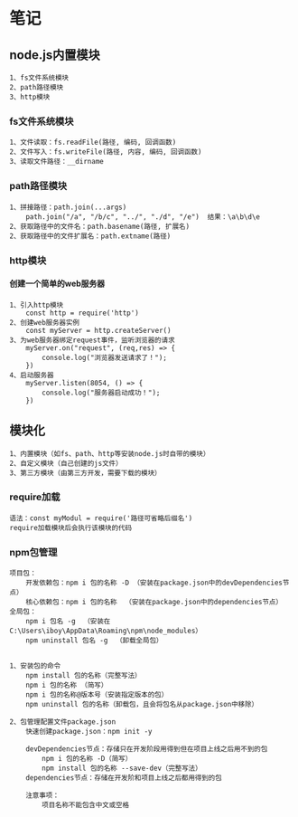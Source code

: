 # 笔记

## node.js内置模块
    1、fs文件系统模块
    2、path路径模块
    3、http模块

### fs文件系统模块
    1、文件读取：fs.readFile(路径, 编码, 回调函数)
    2、文件写入：fs.writeFile(路径, 内容, 编码, 回调函数)
    3、读取文件路径：__dirname

### path路径模块
    1、拼接路径：path.join(...args) 
        path.join("/a", "/b/c", "../", "./d", "/e")  结果：\a\b\d\e
    2、获取路径中的文件名：path.basename(路径, 扩展名) 
    2、获取路径中的文件扩展名：path.extname(路径) 

### http模块

#### 创建一个简单的web服务器
    1、引入http模块
        const http = require('http')
    2、创建web服务器实例
        const myServer = http.createServer()
    3、为web服务器绑定request事件，监听浏览器的请求
        myServer.on("request", (req,res) => {
            console.log("浏览器发送请求了！");
        })
    4、启动服务器
        myServer.listen(8054, () => {
            console.log("服务器启动成功！");
        })

## 模块化
    1、内置模块（如fs、path、http等安装node.js时自带的模块）
    2、自定义模块（自己创建的js文件）
    3、第三方模块（由第三方开发，需要下载的模块）

### require加载
    语法：const myModul = require('路径可省略后缀名') 
    require加载模块后会执行该模块的代码

### npm包管理

    项目包：
        开发依赖包：npm i 包的名称 -D （安装在package.json中的devDependencies节点）
        核心依赖包：npm i 包的名称  （安装在package.json中的dependencies节点）
    全局包：
        npm i 包名 -g  （安装在C:\Users\iboy\AppData\Roaming\npm\node_modules）
        npm uninstall 包名 -g  （卸载全局包）
        

    1、安装包的命令
        npm install 包的名称（完整写法）
        npm i 包的名称 （简写）
        npm i 包的名称@版本号（安装指定版本的包）
        npm uninstall 包的名称（卸载包，且会将包名从package.json中移除）

    2、包管理配置文件package.json
        快速创建package.json：npm init -y

        devDependencies节点：存储只在开发阶段用得到但在项目上线之后用不到的包
            npm i 包的名称 -D（简写）
            npm install 包的名称 --save-dev（完整写法）
        dependencies节点：存储在开发阶和项目上线之后都用得到的包

        注意事项：
            项目名称不能包含中文或空格